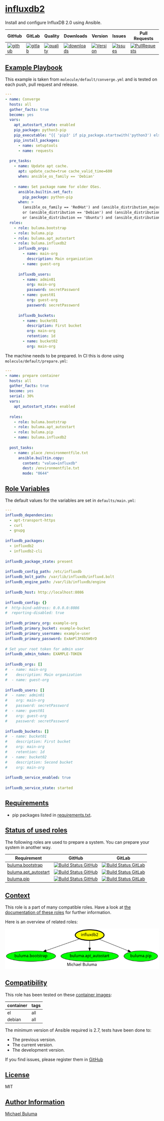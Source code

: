 # [influxdb2](#influxdb2)

Install and configure InfluxDB 2.0 using Ansible.

|GitHub|GitLab|Quality|Downloads|Version|Issues|Pull Requests|
|------|------|-------|---------|-------|------|-------------|
|[![github](https://github.com/buluma/ansible-role-influxdb2/workflows/Ansible%20Molecule/badge.svg)](https://github.com/buluma/ansible-role-influxdb2/actions)|[![gitlab](https://gitlab.com/buluma/ansible-role-influxdb2/badges/master/pipeline.svg)](https://gitlab.com/buluma/ansible-role-influxdb2)|[![quality](https://img.shields.io/ansible/quality/58620)](https://galaxy.ansible.com/buluma/influxdb2)|[![downloads](https://img.shields.io/ansible/role/d/58620)](https://galaxy.ansible.com/buluma/influxdb2)|[![Version](https://img.shields.io/github/release/buluma/ansible-role-influxdb2.svg)](https://github.com/buluma/ansible-role-influxdb2/releases/)|[![Issues](https://img.shields.io/github/issues/buluma/ansible-role-influxdb2.svg)](https://github.com/buluma/ansible-role-influxdb2/issues/)|[![PullRequests](https://img.shields.io/github/issues-pr-closed-raw/buluma/ansible-role-influxdb2.svg)](https://github.com/buluma/ansible-role-influxdb2/pulls/)|

## [Example Playbook](#example-playbook)

This example is taken from `molecule/default/converge.yml` and is tested on each push, pull request and release.
```yaml
---
- name: Converge
  hosts: all
  gather_facts: true
  become: yes
  vars:
    apt_autostart_state: enabled
    pip_package: python3-pip
    pip_executable: "{{ 'pip3' if pip_package.startswith('python3') else 'pip' }}"
    pip_install_packages:
      - name: setuptools
      - name: requests

  pre_tasks:
    - name: Update apt cache.
      apt: update_cache=true cache_valid_time=600
      when: ansible_os_family == 'Debian'

    - name: Set package name for older OSes.
      ansible.builtin.set_fact:
        pip_package: python-pip
      when: >
        (ansible_os_family == 'RedHat') and (ansible_distribution_major_version | int < 8)
        or (ansible_distribution == 'Debian') and (ansible_distribution_major_version | int < 10)
        or (ansible_distribution == 'Ubuntu') and (ansible_distribution_major_version | int < 18)
  roles:
    - role: buluma.bootstrap
    - role: buluma.pip
    - role: buluma.apt_autostart
    - role: buluma.influxdb2
      influxdb_orgs:
        - name: main-org
          description: Main organization
        - name: guest-org

      influxdb_users:
        - name: admin01
          org: main-org
          password: secretPassword
        - name: guest01
          org: guest-org
          password: secretPassword

      influxdb_buckets:
        - name: bucket01
          description: First bucket
          org: main-org
          retention: 1d
        - name: bucket02
          org: main-org
```

The machine needs to be prepared. In CI this is done using `molecule/default/prepare.yml`:
```yaml
---
- name: prepare container
  hosts: all
  gather_facts: true
  become: yes
  serial: 30%
  vars:
    apt_autostart_state: enabled

  roles:
    - role: buluma.bootstrap
    - role: buluma.apt_autostart
    - role: buluma.pip
    - name: buluma.influxdb2

  post_tasks:
    - name: place /environmentfile.txt
      ansible.builtin.copy:
        content: "value=influxdb"
        dest: /environmentfile.txt
        mode: "0644"
```


## [Role Variables](#role-variables)

The default values for the variables are set in `defaults/main.yml`:
```yaml
---
influxdb_dependencies:
  - apt-transport-https
  - curl
  - gnupg

influxdb_packages:
  - influxdb2
  - influxdb2-cli

influxdb_package_state: present

influxdb_config_path: /etc/influxdb
influxdb_bolt_path: /var/lib/influxdb/influxd.bolt
influxdb_engine_path: /var/lib/influxdb/engine

influxdb_host: http://localhost:8086

influxdb_config: {}
#  http-bind-address: 0.0.0.0:8086
#  reporting-disabled: true

influxdb_primary_org: example-org
influxdb_primary_bucket: example-bucket
influxdb_primary_username: example-user
influxdb_primary_password: ExAmPl3PA55W0rD

# Set your root token for admin user
influxdb_admin_token: EXAMPLE-TOKEN

influxdb_orgs: []
#  - name: main-org
#    description: Main organization
#  - name: guest-org

influxdb_users: []
#  - name: admin01
#    org: main-org
#    password: secretPassword
#  - name: guest01
#    org: guest-org
#    password: secretPassword

influxdb_buckets: []
#  - name: bucket01
#    description: First bucket
#    org: main-org
#    retention: 1d
#  - name: bucket02
#    description: Second bucket
#    org: main-org

influxdb_service_enabled: true

influxdb_service_state: started
```

## [Requirements](#requirements)

- pip packages listed in [requirements.txt](https://github.com/buluma/ansible-role-influxdb2/blob/main/requirements.txt).

## [Status of used roles](#status-of-requirements)

The following roles are used to prepare a system. You can prepare your system in another way.

| Requirement | GitHub | GitLab |
|-------------|--------|--------|
|[buluma.bootstrap](https://galaxy.ansible.com/buluma/bootstrap)|[![Build Status GitHub](https://github.com/buluma/ansible-role-bootstrap/workflows/Ansible%20Molecule/badge.svg)](https://github.com/buluma/ansible-role-bootstrap/actions)|[![Build Status GitLab ](https://gitlab.com/buluma/ansible-role-bootstrap/badges/main/pipeline.svg)](https://gitlab.com/buluma/ansible-role-bootstrap)|
|[buluma.apt_autostart](https://galaxy.ansible.com/buluma/apt_autostart)|[![Build Status GitHub](https://github.com/buluma/ansible-role-apt_autostart/workflows/Ansible%20Molecule/badge.svg)](https://github.com/buluma/ansible-role-apt_autostart/actions)|[![Build Status GitLab ](https://gitlab.com/buluma/ansible-role-apt_autostart/badges/master/pipeline.svg)](https://gitlab.com/buluma/ansible-role-apt_autostart)|
|[buluma.pip](https://galaxy.ansible.com/buluma/pip)|[![Build Status GitHub](https://github.com/buluma/ansible-role-pip/workflows/Ansible%20Molecule/badge.svg)](https://github.com/buluma/ansible-role-pip/actions)|[![Build Status GitLab ](https://gitlab.com/buluma/ansible-role-pip/badges/master/pipeline.svg)](https://gitlab.com/buluma/ansible-role-pip)|

## [Context](#context)

This role is a part of many compatible roles. Have a look at [the documentation of these roles](https://buluma.co.ke/) for further information.

Here is an overview of related roles:

![dependencies](https://raw.githubusercontent.com/buluma/ansible-role-influxdb2/png/requirements.png "Dependencies")

## [Compatibility](#compatibility)

This role has been tested on these [container images](https://hub.docker.com/u/buluma):

|container|tags|
|---------|----|
|el|all|
|debian|all|

The minimum version of Ansible required is 2.7, tests have been done to:

- The previous version.
- The current version.
- The development version.



If you find issues, please register them in [GitHub](https://github.com/buluma/ansible-role-influxdb2/issues)

## [License](#license)

MIT

## [Author Information](#author-information)

[Michael Buluma](https://buluma.github.io/)
